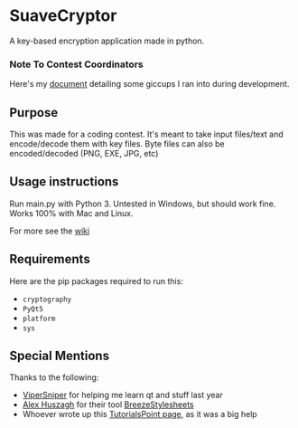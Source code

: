 # SuaveCryptor
A key-based encryption application made in python.

### Note To Contest Coordinators
Here's my [document](https://docs.google.com/document/d/1-DQ7SvZmsEzWEQORfxAdbvOeZctS5SPlMCtUKY-Bgd0/edit?usp=sharing) detailing some giccups I ran into during development.

## Purpose
This was made for a coding contest. It's meant to take input files/text and encode/decode them with key files.
Byte files can also be encoded/decoded (PNG, EXE, JPG, etc)

## Usage instructions
Run main.py with Python 3.
Untested in Windows, but should work fine. Works 100% with Mac and Linux.

For more see the [wiki](https://github.com/rockedsocks/SuaveCryptor/wiki)

## Requirements
Here are the pip packages required to run this:
- `cryptography`
- `PyQt5`
- `platform`
- `sys`

## Special Mentions
Thanks to the following:
- [ViperSniper](https://github.com/vipersniper0501) for helping me learn qt and stuff last year
- [Alex Huszagh](https://github.com/Alexhuszagh/) for their tool [BreezeStylesheets](https://github.com/Alexhuszagh/BreezeStyleSheets)
- Whoever wrote up this [TutorialsPoint page](https://www.tutorialspoint.com/pyqt/index.htm), as it was a big help
